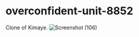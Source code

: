 # overconfident-unit-8852
Clone of Kimaye.
![Screenshot (106)](https://user-images.githubusercontent.com/100137935/212492709-1381d3b9-1aad-430e-87fe-72c9f129aee7.png)

